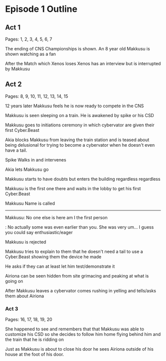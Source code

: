 # Episode 1 Outline
## Act 1
Pages: 1, 2, 3, 4, 5, 6, 7

The ending of CNS Championships is shown. An 8 year old Makkusu is shown watching as a fan

After the Match which Xenos loses Xenos has an interview but is interrupted by Makkusu

## Act 2
Pages: 8, 9, 10, 11, 12, 13, 14, 15

12 years later Makkusu feels he is now ready to compete in the CNS

Makkusu is seen sleeping on a train. He is awakened by spike or his CSD
  
Makkusu goes to initiations ceremony in which cybervator are given their first Cyber.Beast

Akia blocks Makkusu from leaving the train station and is teased about being delusional for trying to become a cybervator when he doesn't even have a tail. 

Spike Walks in and intervenes

Akia lets Makkusu go

Makkusu starts to have doubts but enters the building regardless regardless

Makkusu is the first one there and waits in the lobby to get his first Cyber.Beast

Makkusu Name is called

--------------

Makkusu: No one else is here am I the first person

: No actually some was even earlier than you. She was very um... I guess you could say enthusiastic/eager

Makkusu is rejected

Makkusu tries to explain to them that he doesn't need a tail to use a Cyber.Beast showing them the device he made

He asks if they can at least let him test/demonstrate it

Airiona can be seen hidden from site grimacing and peaking at what is going on

After Makkusu leaves a cybervator comes rushing in yelling and tells/asks them about Airiona

### Act 3
Pages: 16, 17, 18, 19, 20


She happened to see and remembers that that Makkusu was able to customize his CSD so she decides to follow him home flying behind him and the train that he is ridding on

Just as Makkusu is about to close his door he sees Airiona outside of his house at the foot of his door.



